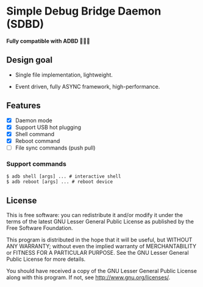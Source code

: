 # Simple Debug Bridge Daemon (SDBD)

**Fully compatible with ADBD 🥳🥳🥳**

## Design goal

- Single file implementation, lightweight.

- Event driven, fully ASYNC framework, high-performance.

## Features

- [x] Daemon mode
- [x] Support USB hot plugging
- [x] Shell command
- [x] Reboot command
- [ ] File sync commands (push pull)

### Support commands

```shell
$ adb shell [args] ... # interactive shell
$ adb reboot [args] ... # reboot device
```

## License

This is free software: you can redistribute it and/or modify it under the terms of the latest GNU Lesser General Public License as published by the Free Software Foundation.

This program is distributed in the hope that it will be useful, but WITHOUT ANY WARRANTY; without even the implied warranty of MERCHANTABILITY or FITNESS FOR A PARTICULAR PURPOSE. See the GNU Lesser General Public License for more details.

You should have received a copy of the GNU Lesser General Public License along with this program. If not, see http://www.gnu.org/licenses/.
